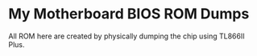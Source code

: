 # My Motherboard BIOS ROM Dumps

All ROM here are created by physically dumping the chip using TL866II Plus.

